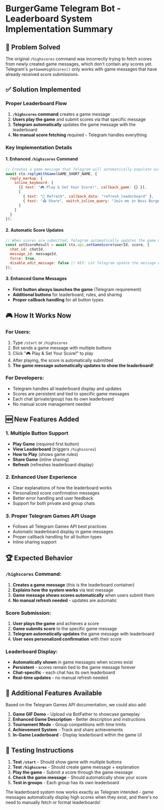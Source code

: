 # BurgerGame Telegram Bot - Leaderboard System Implementation Summary

## 🎯 Problem Solved

The original `/highscores` command was incorrectly trying to fetch scores from newly created game messages, which don't contain any scores yet. Telegram's `getGameHighScores()` only works with game messages that have already received score submissions.

## ✅ Solution Implemented

### Proper Leaderboard Flow
1. **`/highscores` command** creates a game message
2. **Users play the game** and submit scores via that specific message
3. **Telegram automatically** updates the game message with the leaderboard
4. **No manual score fetching** required - Telegram handles everything

### Key Implementation Details

#### 1. Enhanced `/highscores` Command
```javascript
// Creates a game message that Telegram will automatically populate with scores
await ctx.replyWithGame(GAME_SHORT_NAME, {
  reply_markup: {
    inline_keyboard: [
      [{ text: "🎮 Play & Set Your Score!", callback_game: {} }],
      [
        { text: "🔄 Refresh", callback_data: "refresh_leaderboard" },
        { text: "📤 Share", switch_inline_query: "Join me in Boss Burger Builder! 🍔" }
      ]
    ]
  }
});
```

#### 2. Automatic Score Updates
```javascript
// When scores are submitted, Telegram automatically updates the game message
const setScoreResult = await ctx.api.setGameScore(userId, score, {
  chat_id: chatId,
  message_id: messageId,
  force: true,
  disable_edit_message: false // KEY: Let Telegram update the message with leaderboard
});
```

#### 3. Enhanced Game Messages
- **First button always launches the game** (Telegram requirement)
- **Additional buttons** for leaderboard, rules, and sharing
- **Proper callback handling** for all button types

## 🎮 How It Works Now

### For Users:
1. Type `/start` or `/highscores`
2. Bot sends a game message with multiple buttons
3. Click "🎮 Play & Set Your Score!" to play
4. After playing, the score is automatically submitted
5. **The game message automatically updates to show the leaderboard!**

### For Developers:
- Telegram handles all leaderboard display and updates
- Scores are persistent and tied to specific game messages
- Each chat (private/group) has its own leaderboard
- No manual score management needed

## 🆕 New Features Added

### 1. Multiple Button Support
- **Play Game** (required first button)
- **View Leaderboard** (triggers `/highscores`)
- **How to Play** (shows game rules)
- **Share Game** (inline sharing)
- **Refresh** (refreshes leaderboard display)

### 2. Enhanced User Experience
- Clear explanations of how the leaderboard works
- Personalized score confirmation messages
- Better error handling and user feedback
- Support for both private and group chats

### 3. Proper Telegram Games API Usage
- Follows all Telegram Games API best practices
- Automatic leaderboard display in game messages
- Proper callback handling for all button types
- Inline sharing support

## 🏆 Expected Behavior

### `/highscores` Command:
1. **Creates a game message** (this is the leaderboard container)
2. **Explains how the system works** via text message
3. **Game message shows scores automatically** when users submit them
4. **No manual refresh needed** - updates are automatic

### Score Submission:
1. **User plays the game** and achieves a score
2. **Game submits score** to the specific game message
3. **Telegram automatically updates** the game message with leaderboard
4. **User sees personalized confirmation** with their score

### Leaderboard Display:
- **Automatically shown** in game messages when scores exist
- **Persistent** - scores remain tied to the game message forever
- **Chat-specific** - each chat has its own leaderboard
- **Real-time updates** - no manual refresh needed

## 🔧 Additional Features Available

Based on the Telegram Games API documentation, we could also add:

1. **Game GIF Demo** - Upload via BotFather to showcase gameplay
2. **Enhanced Game Description** - Better description and instructions
3. **Tournament Mode** - Group competitions with time limits
4. **Achievement System** - Track and share achievements
5. **In-Game Leaderboard** - Display leaderboard within the game UI

## 📝 Testing Instructions

1. **Test `/start`** - Should show game with multiple buttons
2. **Test `/highscores`** - Should create game message + explanation
3. **Play the game** - Submit a score through the game message
4. **Check the game message** - Should automatically show your score
5. **Test in groups** - Each group has its own leaderboard

The leaderboard system now works exactly as Telegram intended - game messages automatically display high scores when they exist, and there's no need to manually fetch or format leaderboards!
